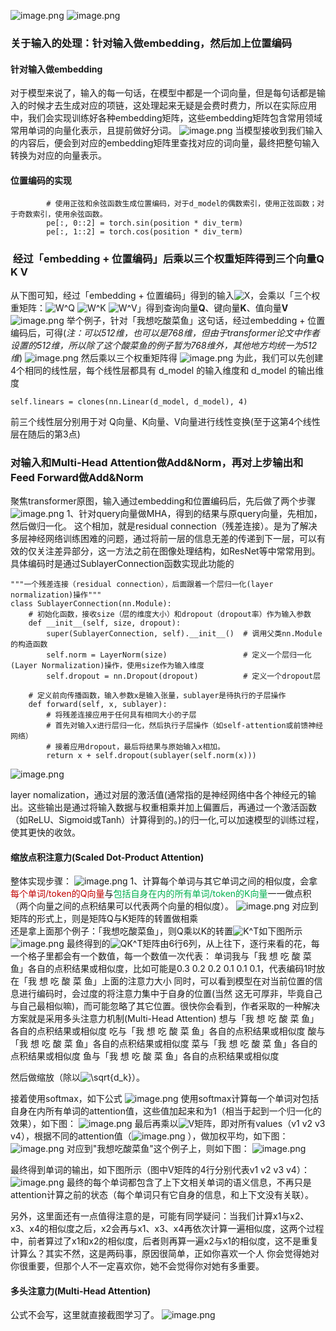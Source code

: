 ![image.png](https://gitee.com/hxc8/images10/raw/master/img/202408070904923.png)
![image.png](https://gitee.com/hxc8/images10/raw/master/img/202408070904980.png)
### 关于输入的处理：针对输入做embedding，然后加上位置编码
#### 针对输入做embedding
对于模型来说了，输入的每一句话，在模型中都是一个词向量，但是每句话都是输入的时候才去生成对应的项链，这处理起来无疑是会费时费力，所以在实际应用中，我们会实现训练好各种embedding矩阵，这些embedding矩阵包含常用领域常用单词的向量化表示，且提前做好分词。
![image.png](https://gitee.com/hxc8/images10/raw/master/img/202408070909777.png)
当模型接收到我们输入的内容后，便会到对应的embedding矩阵里查找对应的词向量，最终把整句输入转换为对应的向量表示。
#### 位置编码的实现

```
        # 使用正弦和余弦函数生成位置编码，对于d_model的偶数索引，使用正弦函数；对于奇数索引，使用余弦函数。
        pe[:, 0::2] = torch.sin(position * div_term)
        pe[:, 1::2] = torch.cos(position * div_term)
```
###  经过「embedding + 位置编码」后乘以三个权重矩阵得到三个向量Q K V
从下图可知，经过「embedding + 位置编码」得到的输入![X](https://latex.csdn.net/eq?X)，会乘以「三个权重矩阵：![W^Q](https://latex.csdn.net/eq?W%5EQ) ![W^K](https://latex.csdn.net/eq?W%5EK) ![W^V](https://latex.csdn.net/eq?W%5EV)」得到查询向量**Q**、键向量**K**、值向量**V**
![image.png](https://gitee.com/hxc8/images10/raw/master/img/202408070914724.png)
举个例子，针对「我想吃酸菜鱼」这句话，经过embedding + 位置编码后，可得(_注：可以512维，也可以是768维，但由于transformer论文中作者设置的512维，所以除了这个酸菜鱼的例子暂为768维外，其他地方均统一为512维_)
![image.png](https://gitee.com/hxc8/images10/raw/master/img/202408070914918.png)
然后乘以三个权重矩阵得
![image.png](https://gitee.com/hxc8/images10/raw/master/img/202408070915402.png)
为此，我们可以先创建4个相同的线性层，每个线性层都具有 d_model 的输入维度和 d_model 的输出维度

        
```
self.linears = clones(nn.Linear(d_model, d_model), 4) 
```

前三个线性层分别用于对 Q向量、K向量、V向量进行线性变换(至于这第4个线性层在随后的第3点)
### 对输入和Multi-Head Attention做Add&Norm，再对上步输出和Feed Forward做Add&Norm
聚焦transformer原图，输入通过embedding和位置编码后，先后做了两个步骤
![image.png](https://gitee.com/hxc8/images10/raw/master/img/202408070938964.png)
1、针对query向量做MHA，得到的结果与原query向量，先相加，然后做归一化。
这个相加，就是residual connection（残差连接）。是为了解决多层神经网络训练困难的问题，通过将前一层的信息无差的传递到下一层，可以有效的仅关注差异部分，这一方法之前在图像处理结构，如ResNet等中常常用到。
具体编码时是通过SublayerConnection函数实现此功能的

```
"""一个残差连接（residual connection），后面跟着一个层归一化(layer normalization)操作"""
class SublayerConnection(nn.Module):
    # 初始化函数，接收size（层的维度大小）和dropout（dropout率）作为输入参数
    def __init__(self, size, dropout):
        super(SublayerConnection, self).__init__()  # 调用父类nn.Module的构造函数
        self.norm = LayerNorm(size)                 # 定义一个层归一化(Layer Normalization)操作，使用size作为输入维度
        self.dropout = nn.Dropout(dropout)          # 定义一个dropout层
 
    # 定义前向传播函数，输入参数x是输入张量，sublayer是待执行的子层操作
    def forward(self, x, sublayer):  
        # 将残差连接应用于任何具有相同大小的子层
        # 首先对输入x进行层归一化，然后执行子层操作（如self-attention或前馈神经网络）
        # 接着应用dropout，最后将结果与原始输入x相加。
        return x + self.dropout(sublayer(self.norm(x)))
```
![image.png](https://gitee.com/hxc8/images10/raw/master/img/202408071006444.png)

layer nomalization，通过对层的激活值(通常指的是神经网络中各个神经元的输出。这些输出是通过将输入数据与权重相乘并加上偏置后，再通过一个激活函数（如ReLU、Sigmoid或Tanh）计算得到的。)的归一化,可以加速模型的训练过程，使其更快的收敛。
#### 缩放点积注意力(Scaled Dot-Product Attention)
整体实现步骤：
![image.png](https://gitee.com/hxc8/images10/raw/master/img/202408071015778.png)
1、计算每个单词与其它单词之间的相似度，会拿<font color="#c00000">每个单词/token的Q向量</font>与<font color="#00b050">包括自身在内的所有单词/token的K向量</font>一一做点积（两个向量之间的点积结果可以代表两个向量的相似度）。
![image.png](https://gitee.com/hxc8/images10/raw/master/img/202408071018445.png)
对应到矩阵的形式上，则是矩阵Q与K矩阵的转置做相乘  
还是拿上面那个例子：「我想吃酸菜鱼」，则Q乘以K的转置![K^T](https://latex.csdn.net/eq?K%5ET)如下图所示
![image.png](https://gitee.com/hxc8/images10/raw/master/img/202408071019976.png)
最终得到的![QK^T](https://latex.csdn.net/eq?QK%5ET)矩阵由6行6列，从上往下，逐行来看的花，每一个格子里都会有一个数值，每一个数值一次代表：
单词我与「我 想 吃 酸 菜 鱼」各自的点积结果或相似度，比如可能是0.3 0.2 0.2 0.1 0.1 0.1，代表编码1时放在「我 想 吃 酸 菜 鱼」上面的注意力大小
同时，可以看到模型在对当前位置的信息进行编码时，会过度的将注意力集中于自身的位置(当然 这无可厚非，毕竟自己与自己最相似嘛)，而可能忽略了其它位置。很快你会看到，作者采取的一种解决方案就是采用多头注意力机制(Multi-Head Attention)
  想与「我 想 吃 酸 菜 鱼」各自的点积结果或相似度
  吃与「我 想 吃 酸 菜 鱼」各自的点积结果或相似度
  酸与「我 想 吃 酸 菜 鱼」各自的点积结果或相似度
  菜与「我 想 吃 酸 菜 鱼」各自的点积结果或相似度
  鱼与「我 想 吃 酸 菜 鱼」各自的点积结果或相似度​

然后做缩放（除以![\sqrt{d_k}](https://latex.csdn.net/eq?%5Csqrt%7Bd_k%7D)）。

接着使用softmax，如下公式
![image.png](https://gitee.com/hxc8/images10/raw/master/img/202408071022894.png)
使用softmax计算每一个单词对包括自身在内所有单词的attention值，这些值加起来和为1（相当于起到一个归一化的效果），如下图：
![image.png](https://gitee.com/hxc8/images10/raw/master/img/202408071025815.png)
最后再乘以![V](https://latex.csdn.net/eq?V)矩阵，即对所有values（v1 v2 v3 v4），根据不同的attention值（![image.png](https://gitee.com/hxc8/images10/raw/master/img/202408071030340.png)
），做加权平均，如下图：
![image.png](https://gitee.com/hxc8/images10/raw/master/img/202408071031683.png)
对应到"我想吃酸菜鱼"这个例子上，则如下图：
![image.png](https://gitee.com/hxc8/images10/raw/master/img/202408071032746.png)

最终得到单词的输出，如下图所示（图中V矩阵的4行分别代表v1 v2 v3 v4）：
![image.png](https://gitee.com/hxc8/images10/raw/master/img/202408071032238.png)
最终的每个单词都包含了上下文相关单词的语义信息，不再只是attention计算之前的状态（每个单词只有它自身的信息，和上下文没有关联）。

另外，这里面还有一点值得注意的是，可能有同学疑问：当我们计算x1与x2、x3、x4的相似度之后，x2会再与x1、x3、x4再依次计算一遍相似度，这两个过程中，前者算过了x1和x2的相似度，后者则再算一遍x2与x1的相似度，这不是重复计算么？其实不然，这是两码事，原因很简单，正如你喜欢一个人 你会觉得她对你很重要，但那个人不一定喜欢你，她不会觉得你对她有多重要。

#### 多头注意力(Multi-Head Attention)
公式不会写，这里就直接截图学习了。
![image.png](https://gitee.com/hxc8/images10/raw/master/img/202408071051008.png)
